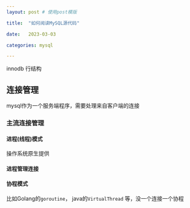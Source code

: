 ```yaml
---
layout: post # 使用post模版

title:  "如何阅读MySQL源代码"

date:   2023-03-03

categories: mysql

---
```


innodb 行结构

## 连接管理

mysql作为一个服务端程序，需要处理来自客户端的连接

### 主流连接管理

#### 进程(线程)模式
操作系统原生提供

#### 进程管理连接

#### 协程模式
比如Golang的`goroutine`， java的`VirtualThread` 等，没一个连接一个协程



